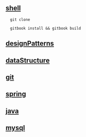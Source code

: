 
## [shell](shell/index.html)

```shell
  git clone 
  
  gitbook install && gitbook build 
```
## [designPatterns](designPatterns/index.html)
## [dataStructure](dataStructure/index.html)
## [git](git/index.html)

## [spring](springbook/index.html)
## [java](java/index.html)
## [mysql](mysql/index.html)
